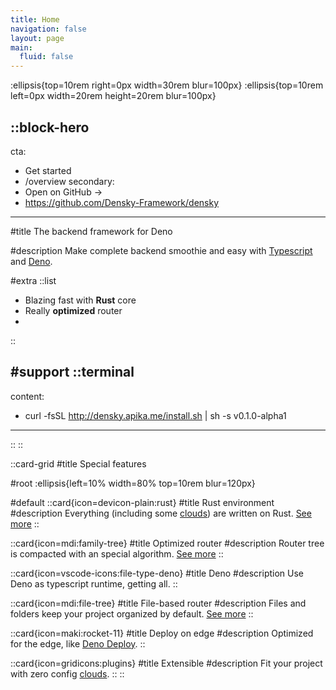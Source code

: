 ```yaml
---
title: Home
navigation: false
layout: page
main:
  fluid: false
---
```


:ellipsis{top=10rem right=0px width=30rem blur=100px}
:ellipsis{top=10rem left=0px width=20rem height=20rem blur=100px}

::block-hero
---
cta:
  - Get started
  - /overview
secondary:
  - Open on GitHub →
  - https://github.com/Densky-Framework/densky
---

#title
The backend framework for Deno

#description
Make complete backend smoothie and easy with [Typescript](https://typescriptlang.org) and [Deno](https://deno.land).

#extra
  ::list
  - Blazing fast with **Rust** core
  - Really **optimized** router
  - 
  ::

#support
  ::terminal
  ---
  content:
  - curl -fsSL http://densky.apika.me/install.sh | sh -s v0.1.0-alpha1
  ---
  ::
::

::card-grid
#title
Special features

#root
:ellipsis{left=10% width=80% top=10rem blur=120px}

#default
  ::card{icon=devicon-plain:rust}
  #title
  Rust environment
  #description
  Everything (including some [clouds](/clouds)) are written on Rust. [See more](/advanced/rust)
  ::

  ::card{icon=mdi:family-tree}
  #title
  Optimized router
  #description
  Router tree is compacted with an special algorithm. [See more](/advanced/router)
  ::

  ::card{icon=vscode-icons:file-type-deno}
  #title
  Deno
  #description
  Use Deno as typescript runtime, getting all.
  ::

  ::card{icon=mdi:file-tree}
  #title
  File-based router
  #description
  Files and folders keep your project organized by default. [See more](/routing)
  ::

  ::card{icon=maki:rocket-11}
  #title
  Deploy on edge
  #description
  Optimized for the edge, like [Deno Deploy](https://deploy.deno.land).
  ::

  ::card{icon=gridicons:plugins}
  #title
  Extensible
  #description
  Fit your project with zero config [clouds](/clouds).
  ::
::
